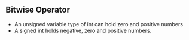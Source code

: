 ## Bitwise Operator

- An unsigned variable type of int can hold zero and positive numbers
- A signed int holds negative, zero and positive numbers.
